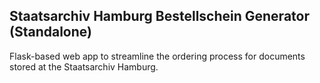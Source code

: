 ## Staatsarchiv Hamburg Bestellschein Generator (Standalone)

Flask-based web app to streamline the ordering process for documents stored at the Staatsarchiv Hamburg.
